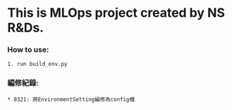 # This is MLOps project created by NS R&Ds.
### How to use:
    1. run build_env.py


### 編修紀錄:
    * 0321: 將EnvironmentSetting編修為config檔
